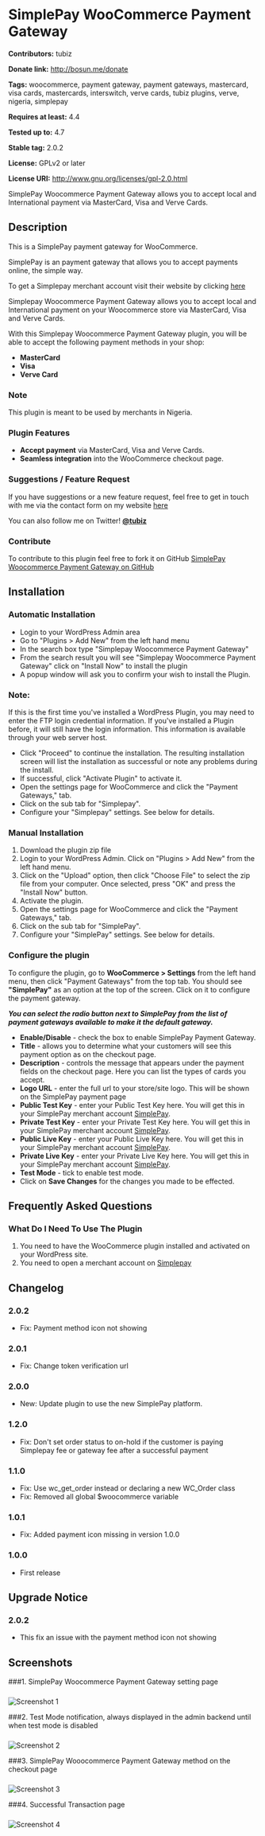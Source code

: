 # SimplePay WooCommerce Payment Gateway

**Contributors:** tubiz

**Donate link:** http://bosun.me/donate

**Tags:** woocommerce, payment gateway, payment gateways, mastercard, visa cards, mastercards, interswitch, verve cards, tubiz plugins, verve, nigeria, simplepay

**Requires at least:** 4.4

**Tested up to:** 4.7

**Stable tag:** 2.0.2

**License:** GPLv2 or later

**License URI:** http://www.gnu.org/licenses/gpl-2.0.html

SimplePay Woocommerce Payment Gateway allows you to accept local and International payment via MasterCard, Visa and Verve Cards.






## Description

This is a SimplePay payment gateway for WooCommerce.

SimplePay is an payment gateway that allows you to accept payments online, the simple way.

To get a Simplepay merchant account visit their website by clicking [here](https://www.simplepay.ng)

Simplepay Woocommerce Payment Gateway allows you to accept local and International payment on your Woocommerce store via MasterCard, Visa and Verve Cards.

With this Simplepay Woocommerce Payment Gateway plugin, you will be able to accept the following payment methods in your shop:

* __MasterCard__
* __Visa__
* __Verve Card__


### Note

This plugin is meant to be used by merchants in Nigeria.


### Plugin Features

*   __Accept payment__ via MasterCard, Visa and Verve Cards.
* 	__Seamless integration__ into the WooCommerce checkout page.



### Suggestions / Feature Request

If you have suggestions or a new feature request, feel free to get in touch with me via the contact form on my website [here](http://bosun.me/get-in-touch/)

You can also follow me on Twitter! **[@tubiz](http://twitter.com/tubiz)**



### Contribute
To contribute to this plugin feel free to fork it on GitHub [SimplePay Woocommerce Payment Gateway on GitHub](https://github.com/tubiz/simplepay-woocommerce-payment-gateway)



## Installation


### Automatic Installation
* 	Login to your WordPress Admin area
* 	Go to "Plugins > Add New" from the left hand menu
* 	In the search box type "Simplepay Woocommerce Payment Gateway"
*	From the search result you will see "Simplepay Woocommerce Payment Gateway" click on "Install Now" to install the plugin
*	A popup window will ask you to confirm your wish to install the Plugin.


### Note:
If this is the first time you've installed a WordPress Plugin, you may need to enter the FTP login credential information. If you've installed a Plugin before, it will still have the login information. This information is available through your web server host.

* Click "Proceed" to continue the installation. The resulting installation screen will list the installation as successful or note any problems during the install.
* If successful, click "Activate Plugin" to activate it.
* 	Open the settings page for WooCommerce and click the "Payment Gateways," tab.
* 	Click on the sub tab for "Simplepay".
*	Configure your "Simplepay" settings. See below for details.


### Manual Installation
1. 	Download the plugin zip file
2. 	Login to your WordPress Admin. Click on "Plugins > Add New" from the left hand menu.
3.  Click on the "Upload" option, then click "Choose File" to select the zip file from your computer. Once selected, press "OK" and press the "Install Now" button.
4.  Activate the plugin.
5. 	Open the settings page for WooCommerce and click the "Payment Gateways," tab.
6. 	Click on the sub tab for "SimplePay".
7.	Configure your "SimplePay" settings. See below for details.




### Configure the plugin
To configure the plugin, go to __WooCommerce > Settings__ from the left hand menu, then click "Payment Gateways" from the top tab. You should see __"SimplePay"__ as an option at the top of the screen. Click on it to configure the payment gateway.

__*You can select the radio button next to SimplePay from the list of payment gateways available to make it the default gateway.*__

* __Enable/Disable__ - check the box to enable SimplePay Payment Gateway.
* __Title__ - allows you to determine what your customers will see this payment option as on the checkout page.
* __Description__ - controls the message that appears under the payment fields on the checkout page. Here you can list the types of cards you accept.
* __Logo URL__  - enter the full url to your store/site logo. This will be shown on the SimplePay payment page
* __Public Test Key__  - enter your Public Test Key here. You will get this in your SimplePay merchant account [SimplePay](https://www.simplepay.ng).
* __Private Test Key__  - enter your Private Test Key here. You will get this in your SimplePay merchant account [SimplePay](https://www.simplepay.ng).
* __Public Live Key__  - enter your Public Live Key here. You will get this in your SimplePay merchant account [SimplePay](https://www.simplepay.ng).
* __Private Live Key__  - enter your Private Live Key here. You will get this in your SimplePay merchant account [SimplePay](https://www.simplepay.ng).
* __Test Mode__  - tick to enable test mode.
* Click on __Save Changes__ for the changes you made to be effected.






## Frequently Asked Questions


### What Do I Need To Use The Plugin

1.	You need to have the WooCommerce plugin installed and activated on your WordPress site.
2.	You need to open a merchant account on [Simplepay](https://www.simplepay.ng)





## Changelog

### 2.0.2
* 	Fix: Payment method icon not showing

### 2.0.1
* 	Fix: Change token verification url

### 2.0.0
* 	New: Update plugin to use the new SimplePay platform.


### 1.2.0
*	Fix: Don't set order status to on-hold if the customer is paying Simplepay fee or gateway fee after a successful payment


### 1.1.0
*	Fix: Use wc_get_order instead or declaring a new WC_Order class
*	Fix: Removed all global $woocommerce variable


### 1.0.1
* 	Fix: Added payment icon missing in version 1.0.0


### 1.0.0
*   First release






## Upgrade Notice


### 2.0.2
* 	This fix an issue with the payment method icon not showing



## Screenshots

###1. SimplePay Woocommerce Payment Gateway setting page
###
![Screenshot 1](https://github.com/tubiz/simplepay-woocommerce-payment-gateway/blob/master/assets/screenshot-1.png)

###2. Test Mode notification, always displayed in the admin backend until when test mode is disabled
###
![Screenshot 2](https://github.com/tubiz/simplepay-woocommerce-payment-gateway/blob/master/assets/screenshot-2.png)

###3. SimplePay Wooocommerce Payment Gateway method on the checkout page
###
![Screenshot 3](https://github.com/tubiz/simplepay-woocommerce-payment-gateway/blob/master/assets/screenshot-3.png)

###4. Successful Transaction page
###
![Screenshot 4](https://github.com/tubiz/simplepay-woocommerce-payment-gateway/blob/master/assets/screenshot-4.png)